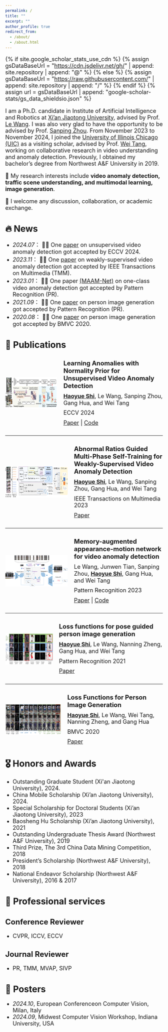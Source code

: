 ```yaml
---
permalink: /
title: ""
excerpt: ""
author_profile: true
redirect_from: 
  - /about/
  - /about.html
---
```


<style>
  h1 { font-size: 28px !important; }
  h2 { font-size: 24px !important; }
  h3 { font-size: 20px !important; }
  p, li { font-size: 18px !important; }
  .paper-box-text { font-size: 14px !important; }
</style>

{% if site.google_scholar_stats_use_cdn %}
{% assign gsDataBaseUrl = "https://cdn.jsdelivr.net/gh/" | append: site.repository | append: "@" %}
{% else %}
{% assign gsDataBaseUrl = "https://raw.githubusercontent.com/" | append: site.repository | append: "/" %}
{% endif %}
{% assign url = gsDataBaseUrl | append: "google-scholar-stats/gs_data_shieldsio.json" %}

<span class='anchor' id='about-me'></span>

I am a Ph.D. candidate in Institute of Artificial Intelligence and Robotics at [Xi’an Jiaotong University](http://www.aiar.xjtu.edu.cn/), advised by Prof. [Le Wang](https://scholar.google.com/citations?user=RypRCUQAAAAJ&hl=en&oi=ao).  I was also very glad to have the opportunity to be advised by Prof. [Sanping Zhou](https://scholar.google.com/citations?user=2Drvv44AAAAJ&hl=en). 
From November 2023 to November 2024, I joined the [University of Illinois Chicago (UIC)](https://www.uic.edu/) as a visiting scholar, advised by Prof. [Wei Tang](https://www.cs.uic.edu/~tangw/), working on collaborative research in video understanding and anomaly detection. Previously, I obtained my bachelor’s degree from Northwest A&F University in 2019.

🔭 My research interests include **video anomaly detection, traffic scene understanding, and multimodal learning, image generation**.

📨 I welcome any discussion, collaboration, or academic exchange.

<!-- 💻 I am currently seeking a faculty or postdoctoral position to further advance my research. If you are aware of any relevant opportunities, I would be very grateful if you could let me know. -->



# 🔥 News
- *2024.07*：&nbsp;🎉🎉 One [paper](https://link.springer.com/chapter/10.1007/978-3-031-72658-3_10) on unsupervised video anomaly detection got accepted by ECCV 2024.
- *2023.11*：&nbsp;🎉🎉 One [paper](https://ieeexplore.ieee.org/document/10330089) on weakly-supervised video anomaly detection got accepted by IEEE Transactions on Multimedia (TMM).
- *2023.01*：&nbsp;🎉🎉 One paper [(MAAM-Net)](https://www.sciencedirect.com/science/article/pii/S0031320323000365) on one-class video anomaly detection got accepted by Pattern Recognition (PR).
- *2021.09*：&nbsp;🎉🎉 One [paper](https://www.sciencedirect.com/science/article/pii/S0031320321005318) on person image generation got accepted by Pattern Recognition (PR).
- *2020.08*：&nbsp;🎉🎉 One [paper](https://www.bmvc2020-conference.com/assets/papers/0406.pdf) on person image generation got accepted by BMVC 2020.

# 📝 Publications 
<div style="display: flex; align-items: center; margin-top: 30px; margin-bottom: 30px;">
  <img src="images/papers/learning2024.png" alt="sym" style="width: 200px; height: 100px; margin-right: 20px;">
  <div style="line-height: 1.2;">
    <h3 style="margin: 0 0 10px 0; font-weight: bold;">Learning Anomalies with Normality Prior for Unsupervised Video Anomaly Detection</h3>
    <p style="margin: 0 0 10px 0;"><strong><u>Haoyue Shi</u></strong>, Le Wang, Sanping Zhou, Gang Hua, and Wei Tang</p>
    <p style="margin: 0 0 10px 0;">ECCV 2024</p>
    <p style="margin: 0;">
      <a href="https://link.springer.com/chapter/10.1007/978-3-031-72658-3_10">Paper</a> |
      <a href="https://github.com/shyern/LANP-UVAD">Code</a>
      </p>
  </div>
</div>

<hr />

<div style="display: flex; align-items: center; margin-top: 30px; margin-bottom: 30px;">
  <img src="images/papers/abnormal2023.png" alt="sym" style="width: 200px; height: 100px; margin-right: 20px;">
  <div style="line-height: 1.2;">
    <h3 style="margin: 0 0 10px 0; font-weight: bold;">Abnormal Ratios Guided Multi-Phase Self-Training for Weakly-Supervised Video Anomaly Detection</h3>
    <p style="margin: 0 0 10px 0;"><strong><u>Haoyue Shi</u></strong>, Le Wang, Sanping Zhou, Gang Hua, and Wei Tang</p>
    <p style="margin: 0 0 10px 0;">IEEE Transactions on Multimedia 2023</p>
    <p style="margin: 0;">
      <a href="https://ieeexplore.ieee.org/document/10330089">Paper</a>
      </p>
  </div>
</div>

<hr />

<div style="display: flex; align-items: center; margin-top: 30px; margin-bottom: 30px;">
  <img src="images/papers/memory2023.png" alt="sym" style="width: 200px; height: 100px; margin-right: 20px;">
  <div style="line-height: 1.2;">
    <h3 style="margin: 0 0 10px 0; font-weight: bold;">Memory-augmented appearance-motion network for video anomaly detection</h3>
    <p style="margin: 0 0 10px 0;">Le Wang, Junwen Tian, Sanping Zhou, <strong><u>Haoyue Shi</u></strong>, Gang Hua, and Wei Tang</p>
    <p style="margin: 0 0 10px 0;">Pattern Recognition 2023</p>
    <p style="margin: 0;">
      <a href="https://www.sciencedirect.com/science/article/pii/S0031320323000365">Paper</a> |
      <a href="https://github.com/Owen-Tian/MAAM-Net">Code</a>
      </p>
  </div>
</div>

<hr />

<div style="display: flex; align-items: center; margin-top: 30px; margin-bottom: 30px;">
  <img src="images/papers/loss2021.png" alt="sym" style="width: 200px; height: 100px; margin-right: 20px;">
  <div style="line-height: 1.2;">
    <h3 style="margin: 0 0 10px 0; font-weight: bold;">Loss functions for pose guided person image generation</h3>
    <p style="margin: 0 0 10px 0;"><strong><u>Haoyue Shi</u></strong>, Le Wang, Nanning Zheng, Gang Hua, and Wei Tang</p>
    <p style="margin: 0 0 10px 0;">Pattern Recognition 2021</p>
    <p style="margin: 0;">
      <a href="https://www.sciencedirect.com/science/article/pii/S0031320321005318">Paper</a>
      </p>
  </div>
</div>

<hr />

<div style="display: flex; align-items: center; margin-top: 30px; margin-bottom: 30px;">
  <img src="images/papers/loss2020.png" alt="sym" style="width: 200px; height: 100px; margin-right: 20px;">
  <div style="line-height: 1.2;">
    <h3 style="margin: 0 0 10px 0; font-weight: bold;">Loss Functions for Person Image Generation</h3>
    <p style="margin: 0 0 10px 0;"><strong><u>Haoyue Shi</u></strong>, Le Wang, Wei Tang, Nanning Zheng, and Gang Hua </p>
    <p style="margin: 0 0 10px 0;">BMVC 2020</p>
    <p style="margin: 0;">
      <a href="https://www.bmvc2020-conference.com/assets/papers/0406.pdf">Paper</a>
      </p>
  </div>
</div>

# 🎖 Honors and Awards
- Outstanding Graduate Student (Xi'an Jiaotong University), 2024. 
- China Mobile Scholarship (Xi’an Jiaotong University), 2024.
- Special Scholarship for Doctoral Students (Xi’an Jiaotong University), 2023
- Baosheng Hu Scholarship (Xi’an Jiaotong University), 2021
- Outstanding Undergraduate Thesis Award (Northwest A&F University), 2019
- Third Prize, The 3rd China Data Mining Competition, 2018
- President’s Scholarship (Northwest A&F University), 2018
- National Endeavor Scholarship (Northwest A&F University), 2016 & 2017

<!-- # 📖 Educations
- *2019.09 - 2025.07 (now)*, Xi’an Jiaotong University, Ph.D. in Control Science and Engineering
- *2023.11 – 2024.11*, University of Illinois Chicago, Visiting Scholar in Computer Science
- *2015.09 – 2019.07*, Northwest A&F University, B.E. in Software Engineering -->

# 📖 Professional services
## Conference Reviewer
* CVPR, ICCV, ECCV

## Journal Reviewer
* PR, TMM, MVAP, SIVP

# 💬 Posters
- *2024.10*, European Conferenceon Computer Vision, Milan, Italy
- *2024.09*, Midwest Computer Vision Workshop, Indiana University, USA

<!-- # 💻 Internships
- *2019.05 - 2020.02*, [Lorem](https://github.com/), China. -->

<div style="display: flex; justify-content: center; align-items: center; height: 200px;">
  <script type="text/javascript" id="clstr_globe" src="//clustrmaps.com/globe.js?d=1pTG0F_YNqjOwWHVuzu9bdtg51FIdqFqyj-hriK-W2E&w=150&h=150&t=light&cmo=#FF5588&cmn=#88FF55"></script>
</div>